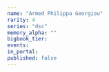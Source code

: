 ```yaml
---
name: "Armed Philippa Georgiou"
rarity: 4
series: "dsc"
memory_alpha: ""
bigbook_tier:
events:
in_portal:
published: false
---
```

